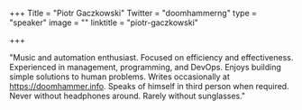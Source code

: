 +++
Title = "Piotr Gaczkowski"
Twitter = "doomhammerng"
type = "speaker"
image = ""
linktitle = "piotr-gaczkowski"

+++

"Music and automation enthusiast. Focused on efficiency and effectiveness. Experienced in
management, programming, and DevOps. Enjoys building simple solutions to human
problems. Writes occasionally at https://doomhammer.info. Speaks of himself in
third person when required. Never without headphones around. Rarely without sunglasses."